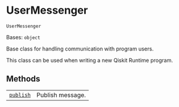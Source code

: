 # UserMessenger



`UserMessenger`

Bases: `object`

Base class for handling communication with program users.

This class can be used when writing a new Qiskit Runtime program.

## Methods

|                                                                                                                                                                            |                  |
| -------------------------------------------------------------------------------------------------------------------------------------------------------------------------- | ---------------- |
| [`publish`](qiskit.providers.ibmq.runtime.UserMessenger.publish#qiskit.providers.ibmq.runtime.UserMessenger.publish "qiskit.providers.ibmq.runtime.UserMessenger.publish") | Publish message. |
